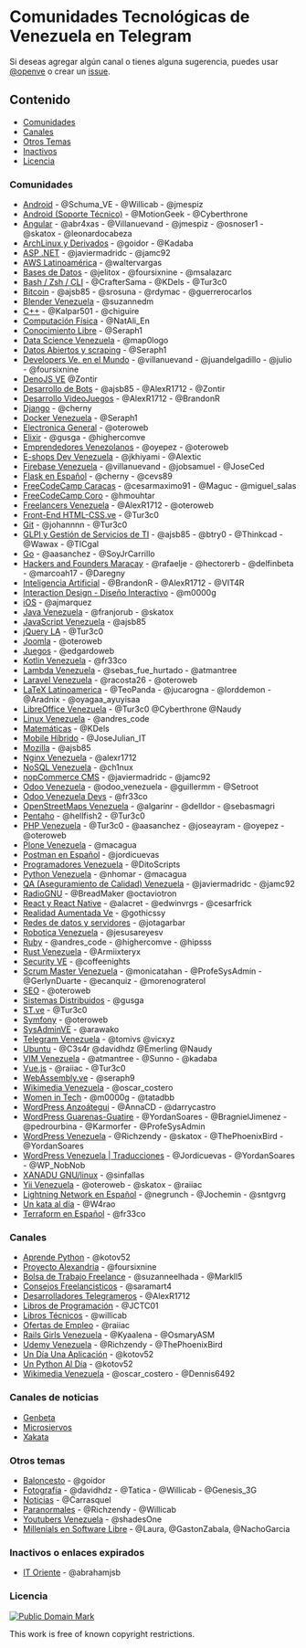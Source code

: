 # Comunidades Tecnológicas de Venezuela en Telegram

Si deseas agregar algún canal o tienes alguna sugerencia, puedes usar [@openve](https://t.me/openve) o crear un [issue](https://github.com/OpenVE/comunidades-en-telegram/issues?utf8=%E2%9C%93&q=).

## Contenido

- [Comunidades](#comunidades)
- [Canales](#canales)
- [Otros Temas](#otros-temas)
- [Inactivos](#inactivos-o-enlaces-expirados)
- [Licencia](#licencia)

### Comunidades

- [Android](https://t.me/AndroidDevVzla) - @Schuma_VE - @Willicab - @jmespiz
- [Android (Soporte Técnico)](https://t.me/Hackingmobile) - @MotionGeek - @Cyberthrone
- [Angular](https://t.me/ngvenezuela) - @abr4xas - @Villanuevand - @jmespiz - @osnoser1 - @skatox - @leonardocabeza
- [ArchLinux y Derivados](https://t.me/archlinuxVE) - @goidor - @Kadaba
- [ASP .NET](https://t.me/aspnetve) - @javiermadridc - @jamc92
- [AWS Latinoamérica](https://t.me/awslatam) - @waltervargas
- [Bases de Datos](https://t.me/bdvzla) - @jelitox - @foursixnine - @msalazarc
- [Bash / Zsh / CLI](https://t.me/BashZshCLI) - @CrafterSama - @KDels - @Tur3c0
- [Bitcoin](https://t.me/btcven) - @ajsb85 - @srosuna - @rdymac - @guerrerocarlos
- [Blender Venezuela](https://t.me/BlenderVe) - @suzannedm
- [C++](https://t.me/joinchat/BrCK8gmzgY_A2-Z2qg_MRg) - @Kalpar501 - @chiguire
- [Computación Física](https://t.me/joinchat/AAAAAEJOcVHmuTCTG8uVqQ) - @NatAli_En
- [Conocimiento Libre](https://t.me/joinchat/B9JUAATRuqeYAxaGYLq-ng) - @Seraph1
- [Data Science Venezuela](https://t.me/DataScienceVE) - @map0logo
- [Datos Abiertos y scraping](https://t.me/joinchat/B9JUAAaks9m5-2TefJsAuw) - @Seraph1
- [Developers Ve. en el Mundo](https://t.me/DevelopersVeMundo) - @villanuevand - @juandelgadillo - @julio - @foursixnine
- [DenoJS VE](https://t.me/DenojsVE) @Zontir
- [Desarrollo de Bots](https://t.me/devbots) - @ajsb85 - @AlexR1712 - @Zontir
- [Desarrollo VideoJuegos](https://t.me/devjuegos) - @AlexR1712 - @BrandonR
- [Django](https://t.me/DjangoVE) - @cherny
- [Docker Venezuela](https://t.me/dockervenezuela) - @Seraph1
- [Electronica General](https://t.me/ElectroVe) - @oteroweb
- [Elixir](https://t.me/ElixirVe) - @gusga - @highercomve
- [Emprendedores Venezolanos](https://t.me/emprendedores_venezolanos) - @oyepez - @oteroweb
- [E-shops Dev Venezuela](https://t.me/EShopsDevVenezuela) - @jkhiyami - @Alextic
- [Firebase Venezuela](https://t.me/firebaseVe) - @villanuevand - @jobsamuel - @JoseCed
- [Flask en Español](https://t.me/FlaskVe) - @cherny - @cevs89
- [FreeCodeCamp Caracas](https://t.me/fccCaracas) - @cesarmaximo91 - @Maguc - @miguel_salas
- [FreeCodeCamp Coro](https://t.me/corofcc) - @hmouhtar
- [Freelancers Venezuela](https://t.me/freelancersve) - @AlexR1712 - @oteroweb
- [Front-End HTML-CSS.ve](https://t.me/HTML_CSS_Ve) - @Tur3c0
- [Git](https://t.me/git_ve) - @johannnn - @Tur3c0
- [GLPI y Gestión de Servicios de TI](https://t.me/glpisp) - @ajsb85 - @btry0 - @Thinkcad - @Wawax - @TICgal
- [Go](https://t.me/golangve) - @aasanchez - @SoyJrCarrillo
- [Hackers and Founders Maracay](https://t.me/hfmaracay) - @rafaelje - @hectorerb - @delfinbeta - @marcoah17 - @Daregny
- [Inteligencia Artificial](https://t.me/IAVenezuela) - @BrandonR - @AlexR1712 - @VIT4R
- [Interaction Design - Diseño Interactivo](https://t.me/interactiondesgin_spanish) - @m0000g
- [iOS](https://t.me/joinchat/AH2ZUgIUXVcougUIOTurtg) - @ajmarquez
- [Java Venezuela](https://t.me/JavaVE) - @franjorub - @skatox
- [JavaScript Venezuela](https://t.me/vzlajs) - @ajsb85
- [jQuery LA](https://t.me/jQueryLA) - @Tur3c0
- [Joomla](https://t.me/JoomlaVe) - @oteroweb
- [Juegos](https://t.me/joinchat/AGqisAA-jlmIAAihME16vg) - @edgardoweb
- [Kotlin Venezuela](https://t.me/kotlinve) - @fr33co
- [Lambda Venezuela](https://t.me/lambdaVenezuela) - @sebas_fue_hurtado - @atmantree
- [Laravel Venezuela](https://t.me/laravelVe) - @racosta26 - @oteroweb
- [LaTeX Latinoamerica](https://t.me/LaTeXLatam) - @TeoPanda - @jucarogna - @lorddemon - @Aradnix - @oyagaa_ayuyisaa
- [LibreOffice Venezuela](https://t.me/LibreOfficeVe) - @Tur3c0 @Cyberthrone @Naudy
- [Linux Venezuela](https://t.me/linux_ve) - @andres_code
- [Matemáticas](https://t.me/canalMatematicas) - @KDels
- [Mobile Híbrido](https://t.me/mobilehybridappsve) - @JoseJulian_IT
- [Mozilla](https://t.me/mozilla_venezuela) - @ajsb85
- [Nginx Venezuela](https://t.me/nginxvzla) - @alexr1712
- [NoSQL Venezuela](https://t.me/NoSQLVenezuela) - @ch1nux
- [nopCommerce CMS](https://t.me/nopCommerceVe) - @javiermadridc - @jamc92
- [Odoo Venezuela](https://t.me/OdooVenezuela) - @odoo_venezuela - @guillermm - @Setroot
- [Odoo Venezuela Devs](https://t.me/OdooVeDevs) - @fr33co
- [OpenStreetMaps Venezuela](https://t.me/OSMve) - @algarinr - @delldor - @sebasmagri
- [Pentaho](https://t.me/pentahoVE) - @hellfish2 - @Tur3c0
- [PHP Venezuela](https://t.me/PHP_Ve) - @Tur3c0 - @aasanchez - @joseayram - @oyepez - @oteroweb
- [Plone Venezuela](https://t.me/PloneVe) - @macagua
- [Postman en Español](https://t.me/postman_es) - @jordicuevas
- [Programadores Venezuela](https://t.me/ProgramadoresVenezuela) - @DitoScripts
- [Python Venezuela](https://t.me/python_venezuela) - @nhomar - @macagua
- [QA (Aseguramiento de Calidad) Venezuela](https://t.me/qavzla) - @javiermadridc - @jamc92
- [RadioGNU](https://t.me/radiognu) - @BreadMaker @octaviotron
- [React y React Native](https://t.me/reactVE) - @alacret - @edwinvrgs - @cesarfrick
- [Realidad Aumentada Ve](https://t.me/RealidadVe) - @gothicssy
- [Redes de datos y servidores](https://t.me/RedesDatos) - @jotagarbar
- [Robotica Venezuela](https://t.me/Robotica_VE) - @jesusareyesv
- [Ruby](https://t.me/ruby_ve) - @andres_code - @highercomve - @hipsss
- [Rust Venezuela](https://t.me/rustlangVE) - @Armiixteryx
- [Security VE](https://t.me/itsec_ve) - @coffeenights
- [Scrum Master Venezuela](https://t.me/scrumvenezuela) - @monicatahan - @ProfeSysAdmin - @GerlynDuarte - @ecanquiz - @morenograterol
- [SEO](https://t.me/joinchat/AAAAAD4XBh3KdvGZgVoM2A) - @oteroweb
- [Sistemas Distribuidos](https://t.me/sistemas_distribuidos_ve) - @gusga
- [ST.ve](https://t.me/st3_ve) - @Tur3c0
- [Symfony](https://t.me/symfonyVe) - @oteroweb
- [SysAdminVE](https://t.me/SysAdminVE) - @arawako
- [Telegram Venezuela](https://t.me/VenezuelaTG) - @tomivs @vicxyz
- [Ubuntu](https://t.me/@ubuntuvenezuela) - @C3s4r @davidhdz @Emerling @Naudy
- [VIM Venezuela](https://t.me/vim_Vzla) - @atmantree - @Sunno - @kadaba
- [Vue.js](https://t.me/vueLatam) - @raiiac - @Tur3c0
- [WebAssembly.ve](https://t.me/webassemblyve) - @seraph9
- [Wikimedia Venezuela](https://t.me/wikimedia_ve) - @oscar_costero
- [Women in Tech](https://t.me/womenintech_spanish) - @m0000g - @tatadbb
- [WordPress Anzoátegui](https://t.me/WPAnzoategui) - @AnnaCD - @darrycastro
- [WordPress Guarenas-Guatire](https://t.me/WPGuarenasGuatire) - @YordanSoares - @BragnielJimenez - @pedrourbina - @Karmorfer - @ProfeSysAdmin
- [WordPress Venezuela](https://t.me/WPVenezuela) - @Richzendy - @skatox - @ThePhoenixBird - @YordanSoares
- [WordPress Venezuela | Traducciones](https://t.me/WPVenezuela_l10n) - @Jordicuevas - @YordanSoares - @WP_NobNob
- [XANADU GNU/linux](https://t.me/xanadulinux) - @sinfallas
- [Yii Venezuela](https://t.me/YiiVzla) - @oteroweb - @skatox - @raiiac
- [Lightning Network en Español](https://t.me/lightning_network_spanish) - @negrunch - @Jochemin - @sntgvrg
- [Un kata al día](https://t.me/daily_katas) - @W4rao
- [Terraform en Español](https://t.me/terraform_es) - @fr33co

### Canales

- [Aprende Python](https://t.me/aprendepython) - @kotov52
- [Proyecto Alexandria](https://t.me/alexandriaven) - @foursixnine
- [Bolsa de Trabajo Freelance](https://t.me/esfreelancer) - @suzanneelhada - @Markll5
- [Consejos Freelancisticos](http://t.me/consejos_frelantasticos) - @saramart4
- [Desarrolladores Telegrameros](https://t.me/desarrolladores) - @AlexR1712
- [Libros de Programación](https://t.me/LibPro) - @JCTC01
- [Libros Técnicos](https://t.me/LibrosTecnicos) - @willicab
- [Ofertas de Empleo](https://t.me/trabajovenezuela) - @raiiac
- [Rails Girls Venezuela](https://t.me/railsgirlsve) - @Kyaalena - @OsmaryASM
- [Udemy Venezuela](https://t.me/UdemyVe) - @Richzendy - @ThePhoenixBird
- [Un Día Una Aplicación](https://t.me/UnDiaUnaAplicacion) - @kotov52
- [Un Python Al Día](https://t.me/UnPythonAlDia) - @kotov52
- [Wikimedia Venezuela](https://t.me/wikimediave) - @oscar_costero - @Dennis6492

### Canales de noticias

- [Genbeta](https://t.me/genbeta)
- [Microsiervos](https://t.me/microsiervos)
- [Xakata](https://t.me/xakata)

### Otros temas

- [Baloncesto](https://t.me/baloncestoVE) - @goidor
- [Fotografía](https://t.me/fotografico) - @davidhdz - @Tatica - @Willicab - @Genesis_3G
- [Noticias](https://t.me/ResumenNoticiero) - @Carrasquel
- [Paranormales](https://t.me/paranormales) - @Richzendy - @Willicab
- [Youtubers Venezuela](https://t.me/youtubersvzla) - @shadesOne
- [Millenials en Software Libre](https://t.me/joinchat/GO-kHOlkt4wf6KjJ) - @Laura, @GastonZabala, @NachoGarcia

### Inactivos o enlaces expirados

- [IT Oriente](https://t.me/itoriente) - @abrahamjsb

### Licencia

[![Public Domain Mark](http://i.creativecommons.org/p/mark/1.0/88x31.png)](https://creativecommons.org/publicdomain/mark/1.0/deed.es)

This work is free of known copyright restrictions.
